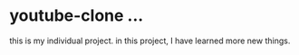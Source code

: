 # youtube-clone ...
this is my individual project. in this project, I have learned more new things.
